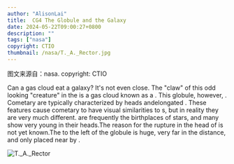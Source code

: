 ```yaml
---
author: "AlisonLai"
title:  CG4 The Globule and the Galaxy 
date: 2024-05-22T09:00:27+0800
description: ""
tags: ["nasa"]
copyright: CTIO
thumbnail: /nasa/T._A._Rector.jpg
---
```

图文来源自：nasa.  copyright: CTIO

  Can a gas cloud eat a galaxy?  It's not even close.  The "claw" of this odd looking "creature" in the  is a gas cloud known as a . This globule, however, . Cometary  are typically characterized by  heads andelongated . These features cause cometary  to have visual similarities to s, but in reality they are very much different.  are frequently the birthplaces of stars, and many show very young  in their heads.The reason for the rupture in the head of  is not yet known.The  to the left of the globule is huge, very far in the distance, and only placed near  by .

![T._A._Rector](/nasa/T._A._Rector.jpg)
